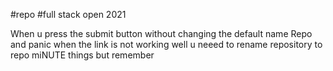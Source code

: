 #repo #full stack open 2021 

When u press the submit button without changing the default name Repo and panic when the link is not working well u neeed to rename  repository to repo miNUTE things but
remember
